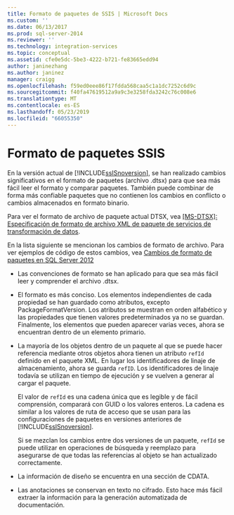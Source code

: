 ```yaml
---
title: Formato de paquetes de SSIS | Microsoft Docs
ms.custom: ''
ms.date: 06/13/2017
ms.prod: sql-server-2014
ms.reviewer: ''
ms.technology: integration-services
ms.topic: conceptual
ms.assetid: cfe0e5dc-5be3-4222-b721-fe83665edd94
author: janinezhang
ms.author: janinez
manager: craigg
ms.openlocfilehash: f59ed0eee86f17fdda568caa5c1a1dc7252c6d9c
ms.sourcegitcommit: f40fa47619512a9a9c3e3258fda3242c76c008e6
ms.translationtype: MT
ms.contentlocale: es-ES
ms.lasthandoff: 05/23/2019
ms.locfileid: "66055350"
---
```

# <a name="ssis-package-format"></a>Formato de paquetes SSIS
  En la versión actual de [!INCLUDE[ssISnoversion](../includes/ssisnoversion-md.md)], se han realizado cambios significativos en el formato de paquetes (archivo .dtsx) para que sea más fácil leer el formato y comparar paquetes. También puede combinar de forma más confiable paquetes que no contienen los cambios en conflicto o cambios almacenados en formato binario.  
  
 Para ver el formato de archivo de paquete actual DTSX, vea [ \[MS-DTSX\]: Especificación de formato de archivo XML de paquete de servicios de transformación de datos](https://go.microsoft.com/fwlink/?LinkId=233251).  
  
 En la lista siguiente se mencionan los cambios de formato de archivo. Para ver ejemplos de código de estos cambios, vea [Cambios de formato de paquetes en SQL Server 2012](https://go.microsoft.com/fwlink/?LinkId=233255)  
  
-   Las convenciones de formato se han aplicado para que sea más fácil leer y comprender el archivo .dtsx.  
  
-   El formato es más conciso. Los elementos independientes de cada propiedad se han guardado como atributos, excepto PackageFormatVersion. Los atributos se muestran en orden alfabético y las propiedades que tienen valores predeterminados ya no se guardan. Finalmente, los elementos que pueden aparecer varias veces, ahora se encuentran dentro de un elemento primario.  
  
-   La mayoría de los objetos dentro de un paquete al que se puede hacer referencia mediante otros objetos ahora tienen un atributo `refId` definido en el paquete XML. En lugar los identificadores de linaje de almacenamiento, ahora se guarda `refID`. Los identificadores de linaje todavía se utilizan en tiempo de ejecución y se vuelven a generar al cargar el paquete.  
  
     El valor de `refId` es una cadena única que es legible y de fácil comprensión, comparará con GUID o los valores enteros. La cadena es similar a los valores de ruta de acceso que se usan para las configuraciones de paquetes en versiones anteriores de [!INCLUDE[ssISnoversion](../includes/ssisnoversion-md.md)].  
  
     Si se mezclan los cambios entre dos versiones de un paquete, `refId` se puede utilizar en operaciones de búsqueda y reemplazo para asegurarse de que todas las referencias al objeto se han actualizado correctamente.  
  
-   La información de diseño se encuentra en una sección de CDATA.  
  
-   Las anotaciones se conservan en texto no cifrado. Esto hace más fácil extraer la información para la generación automatizada de documentación.  
  
  

